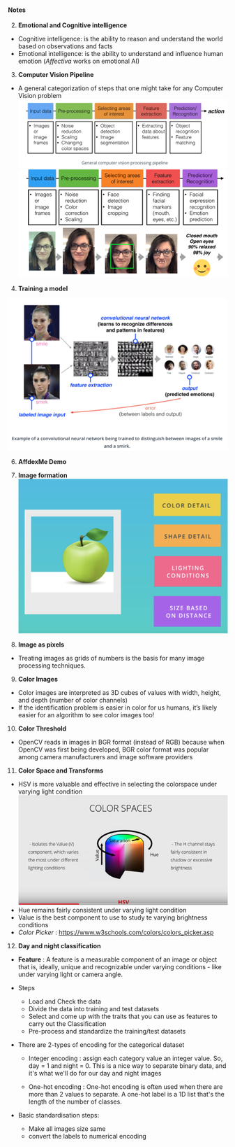 #### Notes

2. **Emotional and Cognitive intelligence**
  - Cognitive intelligence: is the ability to reason and understand the world based on observations and facts
  - Emotional intelligence: is the ability to understand and influence human emotion (*Affectiva* works on emotional AI)

3. **Computer Vision Pipeline**
- A general categorization of steps that one might take for any Computer Vision problem
![NULL](./figures/3_CvPipeline0.png)
![NULL](./figures/3_CvPipeline.png)

4. **Training a model**

![NULL](./figures/4_TrainModel.png)

6. **AffdexMe Demo**

7. **Image formation**
![NULL](./figures/7_ImageFormation.png)

8. **Image as pixels**  
- Treating images as grids of numbers is the basis for many image processing techniques.

9. **Color Images**
- Color images are interpreted as 3D cubes of values with width, height, and depth (number of color channels)
- If the identification problem is easier in color for us humans, it’s likely easier for an algorithm to see color images too!

10. **Color Threshold**
- OpenCV reads in images in BGR format (instead of RGB) because when OpenCV was first being developed, BGR color format was popular among camera manufacturers and image software providers

11. **Color Space and Transforms**
- HSV is more valuable and effective in selecting the colorspace under varying light condition
![NULL](./figures/11_HSV.png)
- Hue remains fairly consistent under varying light condition
- Value is the best component to use to study te varying brightness conditions
- *Color Picker* : https://www.w3schools.com/colors/colors_picker.asp

12. **Day and night classification**
- **Feature** : A feature is a measurable component of an image or object that is, ideally, unique and recognizable under varying conditions - like under varying light or camera angle.
- Steps
  - Load and Check the data
  - Divide the data into training and test datasets
  - Select and come up with the traits that you can use as features to carry out the Classification
  - Pre-process and standardize the training/test datasets

- There are 2-types of encoding for the categorical dataset
  - Integer encoding : assign each category value an integer value. So, day = 1 and night = 0. This is a nice way to separate binary data, and it's what we'll do for our day and night images

  - One-hot encoding : One-hot encoding is often used when there are more than 2 values to separate. A one-hot label is a 1D list that's the length of the number of classes.

- Basic standardisation steps:
  - Make all images size same
  - convert the labels to numerical encoding
